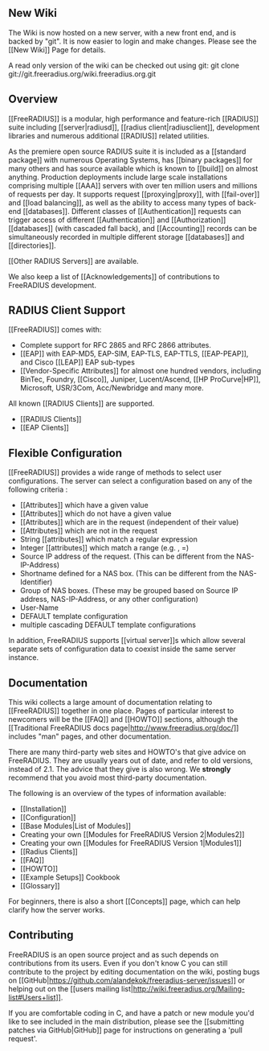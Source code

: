 ## New Wiki
The Wiki is now hosted on a new server, with a new front end, and is backed by "git".  It is now easier to login and make changes.  Please see the [[New Wiki]] Page for details.

A read only version of the wiki can be checked out using git:
    git clone git://git.freeradius.org/wiki.freeradius.org.git

## Overview
[[FreeRADIUS]] is a modular, high performance and feature-rich [[RADIUS]] suite including [[server|radiusd]], [[radius client|radiusclient]], development libraries and numerous additional [[RADIUS]] related utilities.

As the premiere open source RADIUS suite it is included as a [[standard package]] with numerous Operating Systems, has [[binary packages]] for many others and has source available which is known to [[build]] on almost anything. Production deployments include large scale installations comprising multiple [[AAA]] servers with over ten million users and millions of requests per day. It supports request [[proxying|proxy]], with [[fail-over]] and [[load balancing]], as well as the ability to access many types of back-end [[databases]]. Different classes of [[Authentication]] requests can trigger access of different [[Authentication]] and [[Authorization]] [[databases]] (with cascaded fall back), and [[Accounting]] records can be simultaneously recorded in multiple different storage [[databases]] and [[directories]].

[[Other RADIUS Servers]] are available.

We also keep a list of [[Acknowledgements]] of contributions to FreeRADIUS development.

## RADIUS Client Support

[[FreeRADIUS]] comes with:

* Complete support for RFC 2865 and RFC 2866 attributes.
* [[EAP]] with EAP-MD5, EAP-SIM, EAP-TLS, EAP-TTLS, [[EAP-PEAP]], and Cisco [[LEAP]] EAP sub-types
* [[Vendor-Specific Attributes]] for almost one hundred vendors, including BinTec, Foundry, [[Cisco]], Juniper, Lucent/Ascend, [[HP ProCurve|HP]], Microsoft, USR/3Com, Acc/Newbridge and many more.

All known [[RADIUS Clients]] are supported.

* [[RADIUS Clients]] 
* [[EAP Clients]]

## Flexible Configuration

[[FreeRADIUS]] provides a wide range of methods to select user configurations. The server can select a configuration based on any of the following criteria : 

* [[Attributes]] which have a given value
* [[Attributes]] which do not have a given value
* [[Attributes]] which are in the request (independent of their value)
* [[Attributes]] which are not in the request
* String [[attributes]] which match a regular expression
* Integer [[attributes]] which match a range (e.g. , =)
* Source IP address of the request. (This can be different from the NAS-IP-Address)
* Shortname defined for a NAS box. (This can be different from the NAS-Identifier)
* Group of NAS boxes. (These may be grouped based on Source IP address, NAS-IP-Address, or any other configuration)
* User-Name
* DEFAULT template configuration
* multiple cascading DEFAULT template configurations

In addition, FreeRADIUS supports [[virtual server]]s which allow several separate sets of configuration data to coexist inside the same server instance.

## Documentation

This wiki collects a large amount of documentation relating to [[FreeRADIUS]] together in one place. Pages of particular interest to newcomers will be the [[FAQ]] and [[HOWTO]] sections, although the [[Traditional FreeRADIUS docs page|http://www.freeradius.org/doc/]] includes "man" pages, and other documentation.

There are many third-party web sites and HOWTO's that give advice on FreeRADIUS.  They are usually years out of date, and refer to old versions, instead of 2.1. The advice that they give is also wrong.  We **strongly** recommend that you avoid most third-party documentation.

The following is an overview of the types of information available:

* [[Installation]]
* [[Configuration]]
* [[Base Modules|List of Modules]]
* Creating your own [[Modules for FreeRADIUS Version 2|Modules2]]
* Creating your own [[Modules for FreeRADIUS Version 1|Modules1]]
* [[Radius Clients]]
* [[FAQ]]
* [[HOWTO]]
* [[Example Setups]] Cookbook
* [[Glossary]]

For beginners, there is also a short [[Concepts]] page, which can help clarify how the server works.

## Contributing
FreeRADIUS is an open source project and as such depends on contributions from its users. Even if you don't know C you can still contribute to the project by editing documentation on the wiki, posting bugs on [[GitHub|https://github.com/alandekok/freeradius-server/issues]] or helping out on the [[users mailing list|http://wiki.freeradius.org/Mailing-list#Users+list]].

If you are comfortable coding in C, and have a patch or new module you'd like to see included in the main distribution, please see the [[submitting patches via GitHub|GitHub]] page for instructions on generating a 'pull request'.